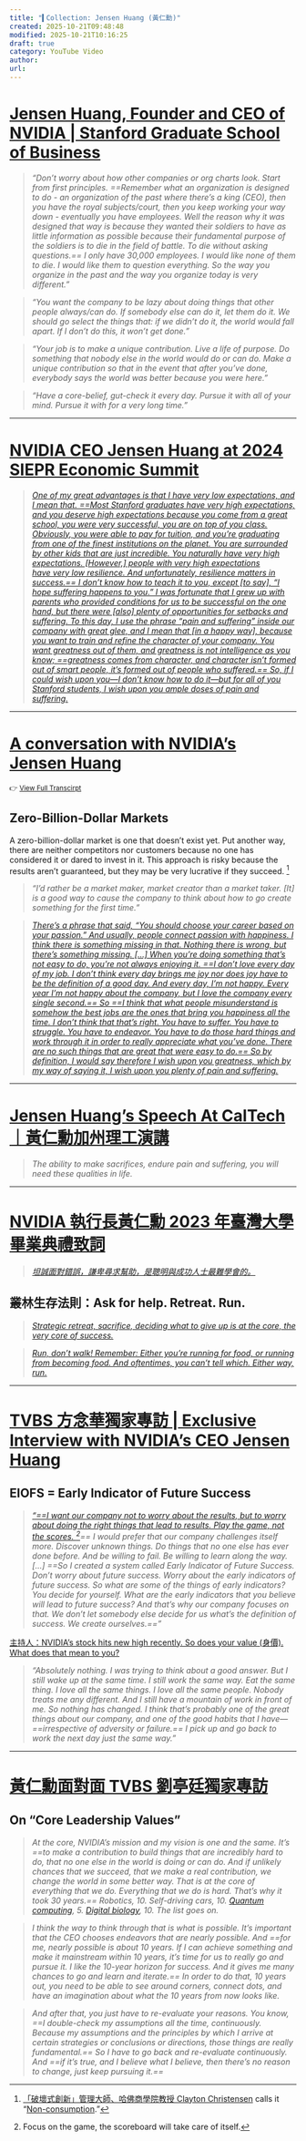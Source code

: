 ```yaml
---
title: "▍Collection: Jensen Huang (黃仁勳)"
created: 2025-10-21T09:48:48
modified: 2025-10-21T10:16:25
draft: true
category: YouTube Video
author:
url:
---
```


# [Jensen Huang, Founder and CEO of NVIDIA | Stanford Graduate School of Business](https://www.youtube.com/watch?v=lXLBTBBil2U)

> _“Don’t worry about how other companies or org charts look. Start from first principles. ==Remember what an organization is designed to do - an organization of the past where there’s a king (CEO), then you have the royal subjects/court, then you keep working your way down - eventually you have employees. Well the reason why it was designed that way is because they wanted their soldiers to have as little information as possible because their fundamental purpose of the soldiers is to die in the field of battle. To die without asking questions.== I only have 30,000 employees. I would like none of them to die. I would like them to question everything. So the way you organize in the past and the way you organize today is very different.”_

> _“You want the company to be lazy about doing things that other people always/can do. If somebody else can do it, let them do it. We should go select the things that: if we didn’t do it, the world would fall apart. If I don’t do this, it won’t get done.”_

> _“Your job is to make a unique contribution. Live a life of purpose. Do something that nobody else in the world would do or can do. Make a unique contribution so that in the event that after you’ve done, everybody says the world was better because you were here.”_

> _“Have a core-belief, gut-check it every day. Pursue it with all of your mind. Pursue it with for a very long time.”_

---

# [NVIDIA CEO Jensen Huang at 2024 SIEPR Economic Summit](https://youtu.be/cEg8cOx7UZk)

> _[One of my great advantages is that I have very low expectations, and I mean that. ==Most Stanford graduates have very high expectations, and you deserve high expectations because you come from a great school, you were very successful, you are on top of you class. Obviously, you were able to pay for tuition, and you’re graduating from one of the finest institutions on the planet. You are surrounded by other kids that are just incredible. You naturally have very high expectations. [However,] people with very high expectations have very low resilience. And unfortunately, resilience matters in success.== I don’t know how to teach it to you, except [to say], “I hope suffering happens to you.” I was fortunate that I grew up with parents who provided conditions for us to be successful on the one hand, but there were [also] plenty of opportunities for setbacks and suffering. To this day, I use the phrase “pain and suffering” inside our company with great glee, and I mean that [in a happy way], because you want to train and refine the character of your company. You want greatness out of them, and greatness is not intelligence as you know; ==greatness comes from character, and character isn’t formed out of smart people, it’s formed out of people who suffered.== So, if I could wish upon you—I don’t know how to do it—but for all of you Stanford students, I wish upon you ample doses of pain and suffering.](https://www.youtube.com/watch?v=cEg8cOx7UZk&t=36m10s)_

---

# [A conversation with NVIDIA’s Jensen Huang](https://www.youtube.com/watch?v=8Pfa8kPjUio)

<sub>👉 [View Full Transcirpt](https://stripe.com/sessions/2024/a-conversation-with-nvidias-jensen-huang)</sub>

## Zero-Billion-Dollar Markets

A zero-billion-dollar market is one that doesn’t exist yet. Put another way, there are neither competitors nor customers because no one has considered it or dared to invest in it. This approach is risky because the results aren’t guaranteed, but they may be very lucrative if they succeed. [^1]

> _“I’d rather be a market maker, market creator than a market taker. [It] is a good way to cause the company to think about how to go create something for the first time.”_

> _[There’s a phrase that said, “You should choose your career based on your passion.” And usually, people connect passion with happiness. I think there is something missing in that. Nothing there is wrong, but there’s something missing. […] When you’re doing something that’s not easy to do, you’re not always enjoying it. ==I don’t love every day of my job. I don’t think every day brings me joy nor does joy have to be the definition of a good day. And every day, I’m not happy. Every year I’m not happy about the company, but I love the company every single second.== So ==I think that what people misunderstand is somehow the best jobs are the ones that bring you happiness all the time. I don’t think that that’s right. You have to suffer. You have to struggle. You have to endeavor. You have to do those hard things and work through it in order to really appreciate what you’ve done. There are no such things that are great that were easy to do.== So by definition, I would say therefore I wish upon you greatness, which by my way of saying it, I wish upon you plenty of pain and suffering.](https://www.youtube.com/watch?v=8Pfa8kPjUio&t=5m32s)_

---

# [Jensen Huang’s Speech At CalTech｜黃仁勳加州理工演講](https://youtu.be/Sc48ToLIQAY)

> _The ability to make sacrifices, endure pain and suffering, you will need these qualities in life._

---

# [NVIDIA 執行長黃仁勳 2023 年臺灣大學畢業典禮致詞](https://youtu.be/oi89u6q0_AY)

> _[坦誠面對錯誤，謙卑尋求幫助，是聰明與成功人士最難學會的。](https://www.youtube.com/watch?v=oi89u6q0_AY&t=13m6s)_

## 叢林生存法則：Ask for help. Retreat. Run.

> _[Strategic retreat, sacrifice, deciding what to give up is at the core, the very core of success.](https://www.youtube.com/watch?v=oi89u6q0_AY&t=19m57s)_

> _[Run, don’t walk! Remember: Either you’re running for food, or running from becoming food. And oftentimes, you can’t tell which. Either way, run.](https://www.youtube.com/watch?v=oi89u6q0_AY&t=21m8s)_

---

# [TVBS 方念華獨家專訪 | Exclusive Interview with NVIDIA’s CEO Jensen Huang](https://www.youtube.com/live/FOzcVNvitnI)

## EIOFS = Early Indicator of Future Success

> _[“==I want our company not to worry about the results, but to worry about doing the right things that lead to results. Play the game, not the scores. [^2]== I would prefer that our company challenges itself more. Discover unknown things. Do things that no one else has ever done before. And be willing to fail. Be willing to learn along the way. […] ==So I created a system called Early Indicator of Future Success. Don’t worry about future success. Worry about the early indicators of future success. So what are some of the things of early indicators? You decide for yourself. What are the early indicators that you believe will lead to future success? And that’s why our company focuses on that. We don’t let somebody else decide for us what’s the definition of success. We create ourselves.==”](https://www.youtube.com/live/FOzcVNvitnI?t=1529s)_

[主持人：NVIDIA’s stock hits new high recently. So does your value (身價). What does that mean to you?](https://www.youtube.com/live/FOzcVNvitnI?t=1886s)

> _“Absolutely nothing. I was trying to think about a good answer. But I still wake up at the same time. I still work the same way. Eat the same thing. I love all the same things. I love all the same people. Nobody treats me any different. And I still have a mountain of work in front of me. So nothing has changed. I think that’s probably one of the great things about our company, and one of the good habits that I have—==irrespective of adversity or failure.== I pick up and go back to work the next day just the same way.”_

---

# [黃仁勳面對面 TVBS 劉亭廷獨家專訪](https://youtu.be/emUT9pEjf3A?t=2889)

## On “Core Leadership Values”

> _At the core, NVIDIA’s mission and my vision is one and the same. It’s ==to make a contribution to build things that are incredibly hard to do, that no one else in the world is doing or can do. And if unlikely chances that we succeed, that we make a real contribution, we change the world in some better way. That is at the core of everything that we do. Everything that we do is hard. That’s why it took 30 years.== Robotics, 10. Self-driving cars, 10. [Quantum computing](https://www.google.com/search?q=Quantum+computing), 5. [Digital biology](https://www.google.com/search?q=Digital+biology), 10. The list goes on._

> _I think the way to think through that is what is possible. It’s important that the CEO chooses endeavors that are nearly possible. And ==for me, nearly possible is about 10 years. If I can achieve something and make it mainstream within 10 years, it’s time for us to really go and pursue it. I like the 10-year horizon for success. And it gives me many chances to go and learn and iterate.== In order to do that, 10 years out, you need to be able to see around corners, connect dots, and have an imagination about what the 10 years from now looks like._

> _And after that, you just have to re-evaluate your reasons. You know, ==I double-check my assumptions all the time, continuously. Because my assumptions and the principles by which I arrive at certain strategies or conclusions or directions, those things are really fundamental.== So I have to go back and re-evaluate continuously. And ==if it’s true, and I believe what I believe, then there’s no reason to change, just keep pursuing it.==_

[^1]: [「破壞式創新」管理大師、哈佛商學院教授 Clayton Christensen](https://www.google.com/search?q=Clayton+Christensen) calls it “[Non-consumption](https://www.google.com/search?q=Non-consumption).”
[^2]: Focus on the game, the scoreboard will take care of itself.
